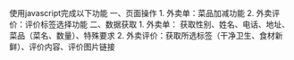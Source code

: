 使用javascript完成以下功能
一、页面操作
    1. 外卖单：菜品加减功能
    2. 外卖评价：评价标签选择功能
二、数据获取
    1. 外卖单： 获取性别、姓名、电话、地址、菜品（菜名、数量）、特殊要求
    2. 外卖评价：获取所选标签（干净卫生、食材新鲜）、评价内容、评价图片链接
